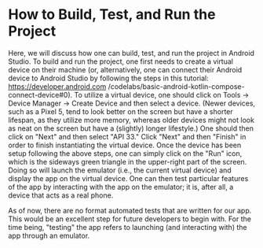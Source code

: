 # How to Build, Test, and Run the Project

Here, we will discuss how one can build, test, and run the project in Android Studio. To build and run the project, one first needs to create a virtual device
on their machine (or, alternatively, one can connect their Android device to Android Studio by following the steps in this tutorial: https://developer.android.com
/codelabs/basic-android-kotlin-compose-connect-device#0). To utilize a virtual device, one should click on Tools -> Device Manager -> Create Device and then select
a device. (Newer devices, such as a Pixel 5, tend to look better on the screen but have a shorter lifespan, as they utilize more memory, whereas older devices might
not look as neat on the screen but have a (slightly) longer lifestyle.) One should then click on "Next" and then select "API 33." Click "Next" and then "Finish" in 
order to finish instantiating the virtual device. Once the device has been setup following the above steps, one can simply click on the "Run" icon, which is the 
sideways green triangle in the upper-right part of the screen. Doing so will launch the emulator (i.e., the current virtual device) and display the app on the 
virtual device. One can then test particular features of the app by interacting with the app on the emulator; it is, after all, a device that acts as a real
phone.

As of now, there are no format automated tests that are written for our app. This would be an excellent step for future developers to begin with. For the time being,
"testing" the app refers to launching (and interacting with) the app through an emulator.
